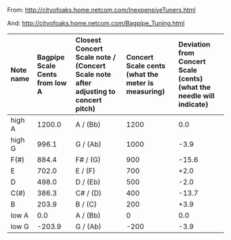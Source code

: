 From:
http://cityofoaks.home.netcom.com/InexpensiveTuners.html

And:
http://cityofoaks.home.netcom.com/Bagpipe_Tuning.html

|Note name|Bagpipe Scale Cents from low A|Closest Concert Scale note / (Concert Scale note after adjusting to concert pitch)|Concert Scale cents (what the meter is measuring)|Deviation from Concert Scale (cents) (what the needle will indicate)|
|:--------|:-----------------------------|:---------------------------------------------------------------------------------|:------------------------------------------------|:-------------------------------------------------------------------|
|high A   |1200.0                        |A / (Bb)                                                                          |1200                                             |0.0                                                                 |
|high G   |996.1                         |G / (Ab)                                                                          |1000                                             |-3.9                                                                |
|F(#)     |884.4                         |F# / (G)                                                                          |900                                              |-15.6                                                               |
|E        |702.0                         |E / (F)                                                                           |700                                              |+2.0                                                                |
|D        |498.0                         |D / (Eb)                                                                          |500                                              |-2.0                                                                |
|C(#)     |386.3                         |C# / (D)                                                                          |400                                              |-13.7                                                               |
|B        |203.9                         |B / (C)                                                                           |200                                              |+3.9                                                                |
|low A    |0.0                           |A / (Bb)                                                                          |0                                                |0.0                                                                 |
|low G    |-203.9                        |G / (Ab)                                                                          |-200                                             |-3.9                                                                |